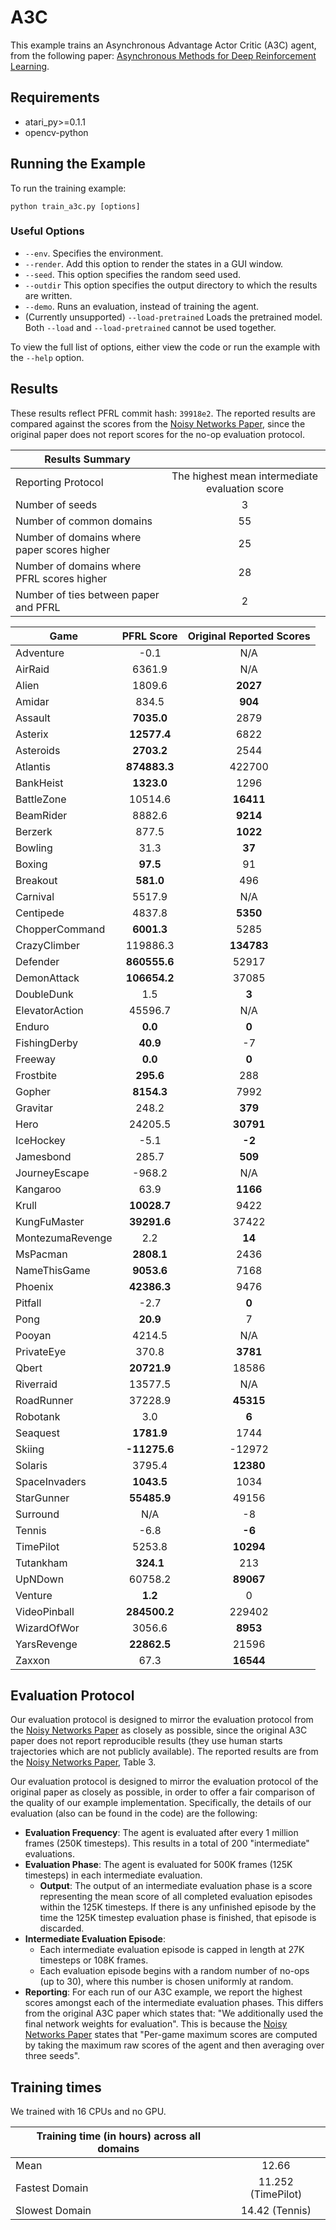 # A3C
This example trains an Asynchronous Advantage Actor Critic (A3C) agent, from the following paper: [Asynchronous Methods for Deep Reinforcement Learning](https://arxiv.org/abs/1602.01783). 

## Requirements

- atari_py>=0.1.1
- opencv-python

## Running the Example

To run the training example:
```
python train_a3c.py [options]
```

### Useful Options
- `--env`. Specifies the environment. 
- `--render`. Add this option to render the states in a GUI window.
- `--seed`. This option specifies the random seed used.
- `--outdir` This option specifies the output directory to which the results are written.
- `--demo`. Runs an evaluation, instead of training the agent.
- (Currently unsupported) `--load-pretrained` Loads the pretrained model. Both `--load` and `--load-pretrained` cannot be used together.

To view the full list of options, either view the code or run the example with the `--help` option.


## Results
These results reflect PFRL commit hash: `39918e2`. The reported results are compared against the scores from the [Noisy Networks Paper](https://arxiv.org/abs/1706.10295), since the original paper does not report scores for the no-op evaluation protocol.


| Results Summary ||
| ------------- |:-------------:|
| Reporting Protocol | The highest mean intermediate evaluation score |
| Number of seeds | 3 |
| Number of common domains | 55 |
| Number of domains where paper scores higher | 25 |
| Number of domains where PFRL scores higher | 28 |
| Number of ties between paper and PFRL | 2 | 


| Game        | PFRL Score           | Original Reported Scores |
| ------------- |:-------------:|:-------------:|
| Adventure | -0.1| N/A|
| AirRaid | 6361.9| N/A|
| Alien | 1809.6| **2027**|
| Amidar | 834.5| **904**|
| Assault | **7035.0**| 2879|
| Asterix | **12577.4**| 6822|
| Asteroids | **2703.2**| 2544|
| Atlantis | **874883.3**| 422700|
| BankHeist | **1323.0**| 1296|
| BattleZone | 10514.6| **16411**|
| BeamRider | 8882.6| **9214**|
| Berzerk | 877.5| **1022**|
| Bowling | 31.3| **37**|
| Boxing | **97.5**| 91|
| Breakout | **581.0**| 496|
| Carnival | 5517.9| N/A|
| Centipede | 4837.8| **5350**|
| ChopperCommand | **6001.3**| 5285|
| CrazyClimber | 119886.3| **134783**|
| Defender | **860555.6**| 52917|
| DemonAttack | **106654.2**| 37085|
| DoubleDunk | 1.5| **3**|
| ElevatorAction | 45596.7| N/A|
| Enduro | **0.0**| **0**|
| FishingDerby | **40.9**| -7|
| Freeway | **0.0**| **0**|
| Frostbite | **295.6**| 288|
| Gopher | **8154.3**| 7992|
| Gravitar | 248.2| **379**|
| Hero | 24205.5| **30791**|
| IceHockey | -5.1| **-2**|
| Jamesbond | 285.7| **509**|
| JourneyEscape | -968.2| N/A|
| Kangaroo | 63.9| **1166**|
| Krull | **10028.7**| 9422|
| KungFuMaster | **39291.6**| 37422|
| MontezumaRevenge | 2.2| **14**|
| MsPacman | **2808.1**| 2436|
| NameThisGame | **9053.6**| 7168|
| Phoenix | **42386.3**| 9476|
| Pitfall | -2.7| **0**|
| Pong | **20.9**| 7|
| Pooyan | 4214.5| N/A|
| PrivateEye | 370.8| **3781**|
| Qbert | **20721.9**| 18586|
| Riverraid | 13577.5| N/A|
| RoadRunner | 37228.9| **45315**|
| Robotank | 3.0| **6**|
| Seaquest | **1781.9**| 1744|
| Skiing | **-11275.6**| -12972|
| Solaris | 3795.4| **12380**|
| SpaceInvaders | **1043.5**| 1034|
| StarGunner | **55485.9**| 49156|
| Surround | N/A| -8|
| Tennis | -6.8| **-6**|
| TimePilot | 5253.8| **10294**|
| Tutankham | **324.1**| 213|
| UpNDown | 60758.2| **89067**|
| Venture | **1.2**| 0|
| VideoPinball | **284500.2**| 229402|
| WizardOfWor | 3056.6| **8953**|
| YarsRevenge | **22862.5**| 21596|
| Zaxxon | 67.3| **16544**|



## Evaluation Protocol

Our evaluation protocol is designed to mirror the evaluation protocol from the [Noisy Networks Paper](https://arxiv.org/abs/1706.10295) as closely as possible, since the original A3C paper does not report reproducible results (they use human starts trajectories which are not publicly available). The reported results are from the [Noisy Networks Paper](https://arxiv.org/abs/1706.10295), Table 3.

Our evaluation protocol is designed to mirror the evaluation protocol of the original paper as closely as possible, in order to offer a fair comparison of the quality of our example implementation. Specifically, the details of our evaluation (also can be found in the code) are the following:

- **Evaluation Frequency**: The agent is evaluated after every 1 million frames (250K timesteps). This results in a total of 200 "intermediate" evaluations.
- **Evaluation Phase**: The agent is evaluated for 500K frames (125K timesteps) in each intermediate evaluation. 
	- **Output**: The output of an intermediate evaluation phase is a score representing the mean score of all completed evaluation episodes within the 125K timesteps. If there is any unfinished episode by the time the 125K timestep evaluation phase is finished, that episode is discarded.
- **Intermediate Evaluation Episode**: 
	- Each intermediate evaluation episode is capped in length at 27K timesteps or 108K frames.
	- Each evaluation episode begins with a random number of no-ops (up to 30), where this number is chosen uniformly at random.
- **Reporting**: For each run of our A3C example, we report the highest scores amongst each of the intermediate evaluation phases. This differs from the original A3C paper which states that: "We additionally used the final network weights for evaluation". This is because the [Noisy Networks Paper](https://arxiv.org/abs/1706.10295) states that "Per-game maximum scores are computed by taking the maximum raw scores of the agent and then averaging over three seeds".


## Training times

We trained with 16 CPUs and no GPU.


| Training time (in hours) across all domains | |
| ------------- |:-------------:|
| Mean        |  12.66 |
| Fastest Domain | 11.252 (TimePilot)|
| Slowest Domain | 14.42 (Tennis)|
